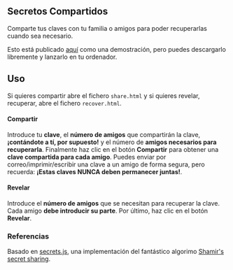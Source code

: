 ## Secretos Compartidos

Comparte tus claves con tu familia o amigos para poder recuperarlas cuando sea necesario.

Esto está publicado [aquí](https://al2blockchain.github.io/social-key-recovery) como una demostración, pero puedes descargarlo libremente y lanzarlo en tu ordenador.

## Uso

Si quieres compartir abre el fichero `share.html` y si quieres revelar, recuperar, abre el fichero `recover.html`.

#### Compartir

Introduce tu **clave**, el **número de amigos** que compartirán la clave, **¡contándote a tí, por supuesto!** y el número de **amigos necesarios para recuperarla**. Finalmente haz clic en el botón **Compartir** para obtener una **clave compartida para cada amigo**. Puedes enviar por correo/imprimir/escribir una clave a un amigo de forma segura, pero recuerda: **¡Estas claves NUNCA deben permanecer juntas!**.

#### Revelar

Introduce el **número de amigos** que se necesitan para recuperar la clave. Cada amigo **debe introducir su parte**. Por último, haz clic en el botón **Revelar**.

### Referencias

Basado en [secrets.js](https://github.com/grempe/secrets.js), una implementación del fantástico algorimo [Shamir's secret sharing](https://en.wikipedia.org/wiki/Shamir's_Secret_Sharing).
